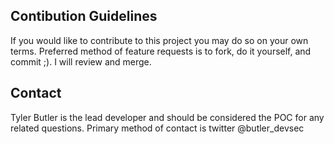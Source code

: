 ## Contibution Guidelines
If you would like to contribute to this project you may do so on your own terms. Preferred method of feature requests is to fork, do it yourself, and commit ;). I will review and merge.

## Contact 
Tyler Butler is the lead developer and should be considered the POC for any related questions. Primary method of contact is twitter @butler_devsec
